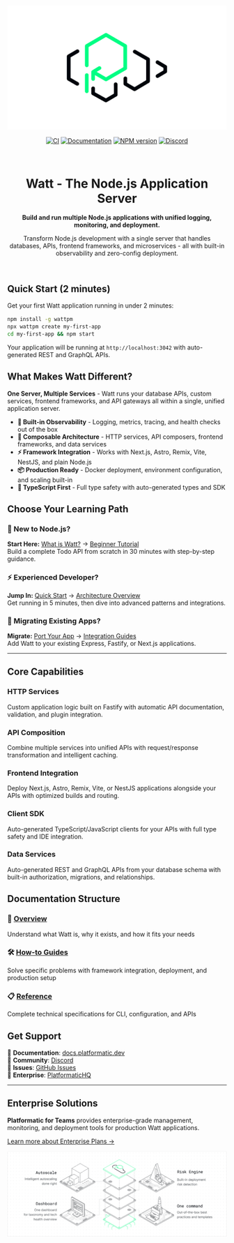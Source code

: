 <div align="center">
<picture>
  <source media="(prefers-color-scheme: dark)" srcset="assets/banner-dark.png">
  <source media="(prefers-color-scheme: light)" srcset="assets/banner-light.png">
  <img alt="The Platformatic logo" src="assets/banner-light.png">
</picture>

</div>

<div align="center">

[![CI](https://github.com/platformatic/platformatic/actions/workflows/ci.yml/badge.svg)](https://github.com/platformatic/platformatic/actions/workflows/ci.yml)
[![Documentation](https://github.com/platformatic/platformatic/actions/workflows/update-docs.yml/badge.svg)](https://github.com/platformatic/platformatic/actions/workflows/update-docs.yml)
[![NPM version](https://img.shields.io/npm/v/platformatic.svg?style=flat)](https://www.npmjs.com/package/platformatic)
[![Discord](https://img.shields.io/discord/1011258196905689118)](https://discord.gg/platformatic)

</div>

<h1 align="center">
  <br/>
  Watt - The Node.js Application Server
  <br/>
</h1>

<div align="center">

**Build and run multiple Node.js applications with unified logging, monitoring, and deployment.**

Transform Node.js development with a single server that handles databases, APIs, frontend frameworks, and microservices - all with built-in observability and zero-config deployment.

</div>
<br/>

## Quick Start (2 minutes)

Get your first Watt application running in under 2 minutes:

```bash
npm install -g wattpm
npx wattpm create my-first-app
cd my-first-app && npm start
```

Your application will be running at `http://localhost:3042` with auto-generated REST and GraphQL APIs.

## What Makes Watt Different?

**One Server, Multiple Services** - Watt runs your database APIs, custom services, frontend frameworks, and API gateways all within a single, unified application server.

- **🔋 Built-in Observability** - Logging, metrics, tracing, and health checks out of the box
- **🧱 Composable Architecture** - HTTP services, API composers, frontend frameworks, and data services
- **⚡ Framework Integration** - Works with Next.js, Astro, Remix, Vite, NestJS, and plain Node.js
- **📦 Production Ready** - Docker deployment, environment configuration, and scaling built-in
- **🚀 TypeScript First** - Full type safety with auto-generated types and SDK

## Choose Your Learning Path

### 👋 New to Node.js?

**Start Here:** [What is Watt?](https://docs.platformatic.dev/docs/Overview) → [Beginner Tutorial](https://docs.platformatic.dev/docs/learn/beginner/crud-application)  
Build a complete Todo API from scratch in 30 minutes with step-by-step guidance.

### ⚡ Experienced Developer?

**Jump In:** [Quick Start](https://docs.platformatic.dev/docs/getting-started/quick-start) → [Architecture Overview](https://docs.platformatic.dev/docs/Overview)  
Get running in 5 minutes, then dive into advanced patterns and integrations.

### 🔄 Migrating Existing Apps?

**Migrate:** [Port Your App](https://docs.platformatic.dev/docs/getting-started/port-your-app) → [Integration Guides](https://docs.platformatic.dev/docs/guides/frameworks)  
Add Watt to your existing Express, Fastify, or Next.js applications.

---

## Core Capabilities

### HTTP Services

Custom application logic built on Fastify with automatic API documentation, validation, and plugin integration.

### API Composition

Combine multiple services into unified APIs with request/response transformation and intelligent caching.

### Frontend Integration

Deploy Next.js, Astro, Remix, Vite, or NestJS applications alongside your APIs with optimized builds and routing.

### Client SDK

Auto-generated TypeScript/JavaScript clients for your APIs with full type safety and IDE integration.

### Data Services

Auto-generated REST and GraphQL APIs from your database schema with built-in authorization, migrations, and relationships.

## Documentation Structure

### 📖 [Overview](https://docs.platformatic.dev/docs/Overview)

Understand what Watt is, why it exists, and how it fits your needs

### 🛠️ [How-to Guides](https://docs.platformatic.dev/docs/guides)

Solve specific problems with framework integration, deployment, and production setup

### 📋 [Reference](https://docs.platformatic.dev/docs/reference)

Complete technical specifications for CLI, configuration, and APIs

## Get Support

📖 **Documentation**: [docs.platformatic.dev](https://docs.platformatic.dev)  
💬 **Community**: [Discord](https://discord.gg/platformatic)  
🐛 **Issues**: [GitHub Issues](https://github.com/platformatic/platformatic/issues/new)  
🏢 **Enterprise**: [PlatformaticHQ](https://www.platformatichq.com)

---

## Enterprise Solutions

**Platformatic for Teams** provides enterprise-grade management, monitoring, and deployment tools for production Watt applications.

[Learn more about Enterprise Plans →](https://www.platformatichq.com)

![Command Center](./assets/Hompage_Solution_White.png)
